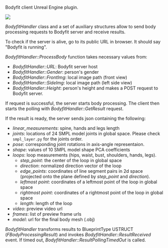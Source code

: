 Bodyfit client Unreal Engine plugin.

![](http://knma.github.io/static/bodyfit_ue_plugin.png)

*BodyfitHandler* class and a set of auxiliary structures allow to send body processing requests to Bodyfit server and receive results.

To check if the server is alive, go to its public URL in browser. It should say "Bodyfit is running".

*BodyfitHandler::ProcessBody* function takes necessary values from:
* *BodyfitHandler::URL*: Bodyfit server host
* *BodyfitHandler::Gender*: person's gender
* *BodyfitHandler::FrontImg*: local image path (front view)
* *BodyfitHandler::SideImg*: local image path (left side view)
* *BodyfitHandler::Height*: person's height
and makes a POST request to Bodyfit server.

If request is successful, the server starts body processing. The client then starts the polling with *BodyfitHandler::GetResult* request.

If the result is ready, the server sends json containing the following:
* *linear_measurements*: spine, hands and legs length
* *joints*: locations of 24 SMPL model joints in global space. Please check ```smpl_layer.py``` for the joints order.
* *pose*: corresponding joint rotations in axis-angle representaion.
* *shape*: values of 10 SMPL model shape PCA coefficients
* *loops*: loop measurements (hips, waist, bust, shoulders, hands, legs).
    * *step_point*: the center of the loop in global space
    * *direction*: normalized direction vector of the loop
    * *edge_points*: coordinates of line segment pairs in 2d space (projected onto the plane defined by *step_point* and *direction*).
    * *leftmost point*: coordinates of a leftmost point of the loop in global space
    * *rightmost point*: coordinates of a rightmost point of the loop in global space
    * *length*: length of the loop
* *video*: preview video url
* *frames*: list of preview frame urls
* *model*: url for the final body mesh (.obj)

*BodyfitHandler* transforms results to BlueprintType USTRUCT (*FBodyProcessingResult*) and invokes *BodyfitHandler::ResultReceived* event. If timed out, *BodyfitHandler::ResultPollingTimedOut* is called.
